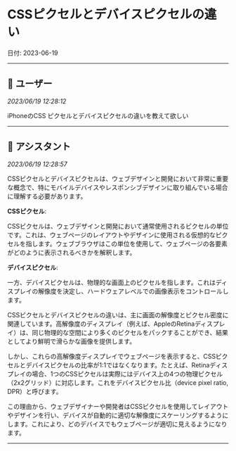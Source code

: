 # CSSピクセルとデバイスピクセルの違い

日付: 2023-06-19

---

## 👤 ユーザー
*2023/06/19 12:28:12*

iPhoneのCSS ピクセルとデバイスピクセルの違いを教えて欲しい

---

## 🤖 アシスタント
*2023/06/19 12:28:57*

CSSピクセルとデバイスピクセルは、ウェブデザインと開発において非常に重要な概念で、特にモバイルデバイスやレスポンシブデザインに取り組んでいる場合に理解する必要があります。

**CSSピクセル**:

CSSピクセルは、ウェブデザインと開発において通常使用されるピクセルの単位です。これは、ウェブページのレイアウトやデザインに使用される仮想的なピクセルを指します。ウェブブラウザはこの単位を使用して、ウェブページの各要素がどのように表示されるべきかを解釈します。

**デバイスピクセル**:

一方、デバイスピクセルは、物理的な画面上のピクセルを指します。これはディスプレイの解像度を決定し、ハードウェアレベルでの画像表示をコントロールします。

CSSピクセルとデバイスピクセルの違いは、主に画面の解像度とピクセル密度に関連しています。高解像度のディスプレイ（例えば、AppleのRetinaディスプレイ）は、同じ物理的な空間により多くのピクセルをパックすることができ、結果としてより鮮明で滑らかな画像を提供します。

しかし、これらの高解像度ディスプレイでウェブページを表示すると、CSSピクセルとデバイスピクセルの比率が1:1ではなくなります。たとえば、Retinaディスプレイの場合、1つのCSSピクセルは実際にはデバイス上の4つの物理ピクセル（2x2グリッド）に対応します。これをデバイスピクセル比（device pixel ratio, DPR）と呼びます。

この理由から、ウェブデザイナーや開発者はCSSピクセルを使用してレイアウトやデザインを行い、デバイスが自動的に適切な解像度にスケーリングするようにします。これにより、どのデバイスでもウェブページが適切に見えるようになります。

---
